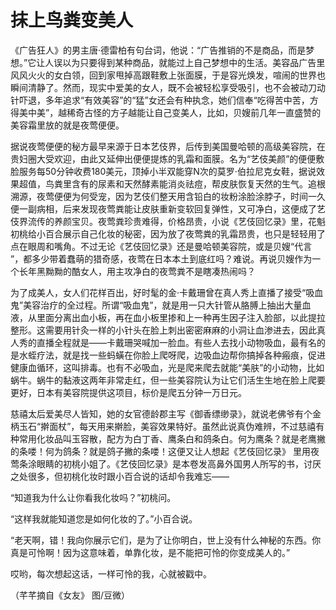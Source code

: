 # 抹上鸟粪变美人

《广告狂人》的男主唐·德雷柏有句台词，他说：“广告推销的不是商品，而是梦想。”它让人误以为只要得到某种商品，就能过上自己梦想中的生活。美容品广告里风风火火的女白领，回到家甩掉高跟鞋敷上张面膜，于是容光焕发，喧闹的世界也瞬间清静了。然而，现实中爱美的女人，既不会被轻松享受吸引，也不会被动刀动针吓退，多年追求“有效美容”的“猛”女还会有种执念，她们信奉“吃得苦中苦，方得美中美”，越稀奇古怪的方子越能让自己变美人，比如，贝嫂前几年一直盛赞的美容霜里放的就是夜莺便便。 

据说夜莺便便的秘方最早来源于日本艺伎界，后传到美国曼哈顿的高级美容院，在贵妇圈大受欢迎，由此又延伸出便便提炼的乳霜和面膜。名为“艺伎美颜”的便便敷脸服务每50分钟收费180美元，顶掉小半双能穿N次的莫罗·伯拉尼克女鞋，据说效果超值，鸟粪里含有的尿素和天然酵素能消炎祛痘，帮皮肤恢复天然的生气。追根溯源，夜莺便便为何受宠，因为艺伎们整天用含铅白的妆粉涂脸涂脖子，时间一久便一副病相，后来发现夜莺粪能让皮肤重新变软回复弹性，又可净白，这便成了艺伎界流传的养颜宝贝。夜莺粪珍贵难得，价格昂贵，小说《艺伎回忆录》里，花魁初桃给小百合展示自己化妆的秘密，因为放了夜莺粪的乳霜昂贵，也只是轻轻用了点在眼周和嘴角。不过无论《艺伎回忆录》还是曼哈顿美容院，或是贝嫂“代言 ”，都多少带着蠢萌的猎奇感，夜莺在日本本土到底红吗？难说。再说贝嫂作为一个长年黑黝黝的酷女人，用主攻净白的夜莺粪不是瞎凑热闹吗？ 

为了成美人，女人们花样百出，好时髦的金·卡戴珊曾在真人秀上直播了接受“吸血鬼”美容治疗的全过程。所谓“吸血鬼”，就是用一只大针管从胳膊上抽出大量血液，从里面分离出血小板，再在血小板里掺和上一种再生因子注入脸部，以此提拉整形。这需要用针灸一样的小针头在脸上刺出密密麻麻的小洞让血渗进去，因此真人秀的直播全程就是——卡戴珊哭喊加一脸血。有些人去找小动物吸血，最有名的是水蛭疗法，就是找一些蚂蟥在你脸上爬呀爬，边吸血边帮你搞掉各种瘢痕，促进健康血循环，这叫排毒。也有不必吸血，光是爬来爬去就能“美肤”的小动物，比如蜗牛。蜗牛的黏液这两年非常走红，但一些美容院认为让它们活生生地在脸上爬要更好，日本有美容院提供这项目，标价是爬五分钟一万日元。 

慈禧太后爱美尽人皆知，她的女官德龄郡主写《御香缥缈录》，就说老佛爷有个金柄玉石“擀面杖”，每天用来擀脸，美容效果特好。虽然此说真伪难辨，不过慈禧有种常用化妆品叫玉容散，配方为白丁香、鹰条白和鸽条白。何为鹰条？就是老鹰撇的条喽！何为鸽条？就是鸽子撇的条喽！这便又让人想起《艺伎回忆录》 里用夜莺条涂眼睛的初桃小姐了。《艺伎回忆录》是本卷发高鼻外国男人所写的书，讨厌之处很多，但初桃化妆时跟小百合说的话却令我难忘—— 

“知道我为什么让你看我化妆吗？”初桃问。 

“这样我就能知道您是如何化妆的了。”小百合说。 

“老天啊，错！我向你展示它们，是为了让你明白，世上没有什么神秘的东西。你真是可怜啊！因为这意味着，单靠化妆，是不能把可怜的你变成美人的。” 

哎哟，每次想起这话，一样可怜的我，心就被戳中。 

（芊芊摘自《女友》 图/豆微）